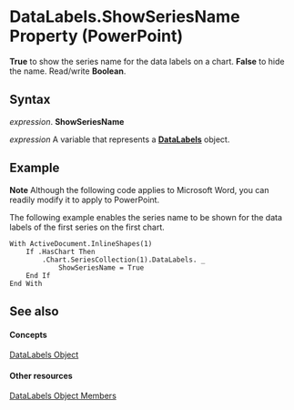 
# DataLabels.ShowSeriesName Property (PowerPoint)

 **True** to show the series name for the data labels on a chart. **False** to hide the name. Read/write **Boolean**.


## Syntax

 _expression_. **ShowSeriesName**

 _expression_ A variable that represents a **[DataLabels](a0d0b0ec-6a12-9a5c-1026-1e1d85e488fa.md)** object.


## Example




 **Note**  Although the following code applies to Microsoft Word, you can readily modify it to apply to PowerPoint.

The following example enables the series name to be shown for the data labels of the first series on the first chart.




```
With ActiveDocument.InlineShapes(1)
    If .HasChart Then
        .Chart.SeriesCollection(1).DataLabels. _
            ShowSeriesName = True
    End If
End With
```


## See also


#### Concepts


[DataLabels Object](a0d0b0ec-6a12-9a5c-1026-1e1d85e488fa.md)
#### Other resources


[DataLabels Object Members](8108391f-067b-7278-ea11-62d7a9129206.md)
